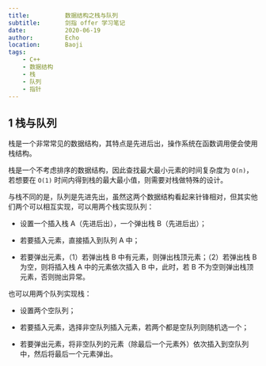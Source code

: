 ```yaml
---
title:          数据结构之栈与队列
subtitle:       剑指 offer 学习笔记
date:           2020-06-19
author:         Echo
location:       Baoji 
tags: 
    - C++
    - 数据结构
    - 栈
    - 队列
    - 指针
---
```


<!-- > 作为一名程序猿，想在面试的时候游刃有余，首先要熟练掌握数组、字符串、链表、树、栈、队列这几种基础的数据结构。 -->

## 1 栈与队列

栈是一个非常常见的数据结构，其特点是先进后出，操作系统在函数调用便会使用栈结构。

栈是一个不考虑排序的数据结构，因此查找最大最小元素的时间复杂度为 `O(n)`，若想要在 `O(1)` 时间内得到栈的最大最小值，则需要对栈做特殊的设计。

与栈不同的是，队列是先进先出，虽然这两个数据结构看起来针锋相对，但其实他们两个可以相互实现，可以用两个栈实现队列：

* 设置一个插入栈 A（先进后出），一个弹出栈 B（先进后出）；

* 若要插入元素，直接插入到队列 A 中；

* 若要弹出元素，（1）若弹出栈 B 中有元素，则弹出栈顶元素；（2）若弹出栈 B 为空，则将插入栈 A 中的元素依次插入 B 中，此时，若 B 不为空则弹出栈顶元素，否则抛出异常。

也可以用两个队列实现栈：

* 设置两个空队列；

* 若要插入元素，选择非空队列插入元素，若两个都是空队列则随机选一个；

* 若要弹出元素，将非空队列的元素（除最后一个元素外）依次插入到空队列中，然后将最后一个元素弹出。



